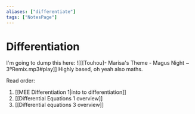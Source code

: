 ```yaml
---
aliases: ["differentiate"]
tags: ["NotesPage"]
---
```


# Differentiation
I'm going to dump this here:
![[[Touhou]- Marisa's Theme - Magus Night ~ 3ºRemix.mp3#play]]
Highly based, oh yeah also maths.

Read order:
1)  [[MEE Differentiation 1|into to differentiation]]
2)  [[Differential Equations 1 overview]]
3)  [[Differential equations 3 overview]]
